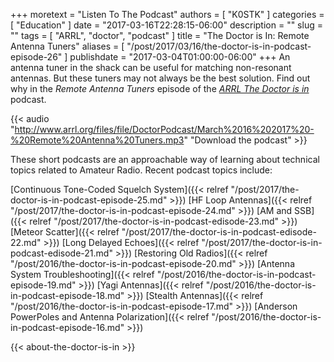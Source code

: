 +++
moretext = "Listen To The Podcast"
authors = [ "K0STK" ]
categories = [ "Education" ]
date = "2017-03-16T22:28:15-06:00"
description = ""
slug = ""
tags = [ "ARRL", "doctor", "podcast" ]
title = "The Doctor is In: Remote Antenna Tuners"
aliases = [ "/post/2017/03/16/the-doctor-is-in-podcast-episode-26" ]
publishdate = "2017-03-04T01:00:00-06:00"
+++
An antenna tuner in the shack can be useful for matching non-resonant antennas.
But these tuners may not always be the best solution. Find out why in the
*Remote Antenna Tuners*
episode of the
[*ARRL The Doctor is in*](http://www.arrl.org/doctor/) podcast.

<!--more-->

{{< audio "http://www.arrl.org/files/file/DoctorPodcast/March%2016%202017%20-%20Remote%20Antenna%20Tuners.mp3" "Download the podcast" >}}

These short podcasts are an approachable way of learning about technical
topics related to Amateur Radio. Recent podcast topics include:

[Continuous Tone-Coded Squelch System]({{< relref "/post/2017/the-doctor-is-in-podcast-episode-25.md" >}})
[HF Loop Antennas]({{< relref "/post/2017/the-doctor-is-in-podcast-episode-24.md" >}})
[AM and SSB]({{< relref "/post/2017/the-doctor-is-in-podcast-edisode-23.md" >}})
[Meteor Scatter]({{< relref "/post/2017/the-doctor-is-in-podcast-edisode-22.md" >}})
[Long Delayed Echoes]({{< relref "/post/2017/the-doctor-is-in-podcast-edisode-21.md" >}})
[Restoring Old Radios]({{< relref "/post/2016/the-doctor-is-in-podcast-episode-20.md" >}})
[Antenna System Troubleshooting]({{< relref "/post/2016/the-doctor-is-in-podcast-episode-19.md" >}})
[Yagi Antennas]({{< relref "/post/2016/the-doctor-is-in-podcast-episode-18.md" >}})
[Stealth Antennas]({{< relref "/post/2016/the-doctor-is-in-podcast-episode-17.md" >}})
[Anderson PowerPoles and Antenna Polarization]({{< relref "/post/2016/the-doctor-is-in-podcast-episode-16.md" >}})

{{< about-the-doctor-is-in >}}
